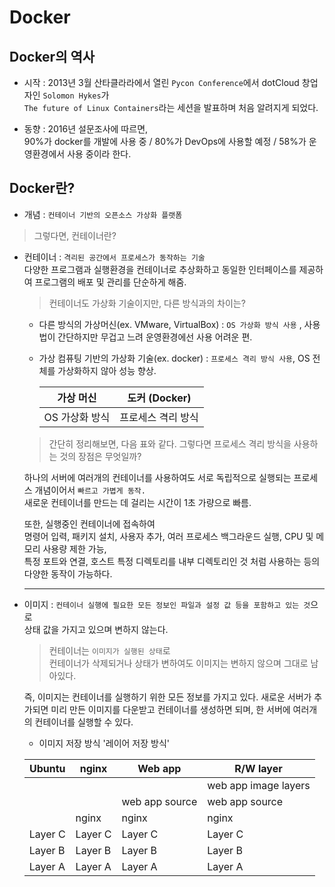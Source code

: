 # Docker

## Docker의 역사

- 시작 : 2013년 3월 산타클라라에서 열린 `Pycon Conference`에서 dotCloud 창업자인 `Solomon Hykes`가   
  `The future of Linux Containers`라는 세션을 발표하며 처음 알려지게 되었다.

- 동향 : 2016년 설문조사에 따르면,    
  90%가 docker를 개발에 사용 중 / 80%가 DevOps에 사용할 예정 / 58%가 운영환경에서 사용 중이라 한다.

## Docker란?

- 개념 : `컨테이너 기반의 오픈소스 가상화 플랫폼`  

 > 그렇다면, 컨테이너란?

- 컨테이너 : `격리된 공간에서 프로세스가 동작하는 기술`  
  다양한 프로그램과 실행환경을 컨테이너로 추상화하고 동일한 인터페이스를 제공하여 프로그램의 배포 및 관리를 단순하게 해줌.
  
  > 컨테이너도 가상화 기술이지만, 다른 방식과의 차이는?
  
  - 다른 방식의 가상머신(ex. VMware, VirtualBox) : `OS 가상화 방식 사용` , 사용법이 간단하지만 무겁고 느려 운영환경에선 사용 어려운 편.
  - 가상 컴퓨팅 기반의 가상화 기술(ex. docker) : `프로세스 격리 방식 사용`, OS 전체를 가상화하지 않아 성능 향상. 
  
      가상 머신 | 도커 (Docker)
      ---|---
      OS 가상화 방식 | 프로세스 격리 방식
 
  > 간단히 정리해보면, 다음 표와 같다.
  > 그렇다면 프로세스 격리 방식을 사용하는 것의 장점은 무엇일까?
  
  하나의 서버에 여러개의 컨테이너를 사용하여도 서로 독립적으로 실행되는 프로세스 개념이어서 `빠르고 가볍게 동작.`  
  새로운 컨테이너를 만드는 데 걸리는 시간이 1초 가량으로 빠름.
  
  또한, 실행중인 컨테이너에 접속하여  
  명령어 입력, 패키지 설치, 사용자 추가, 여러 프로세스 백그라운드 실행, CPU 및 메모리 사용량 제한 가능,   
  특정 포트와 연결, 호스트 특정 디렉토리를 내부 디렉토리인 것 처럼 사용하는 등의 다양한 동작이 가능하다.
  
  ---
  
- 이미지 : `컨테이너 실행에 필요한 모든 정보인 파일과 설정 값 등을 포함하고 있는 것`으로   
  상태 값을 가지고 있으며 변하지 않는다. 
  
  > 컨테이너는 `이미지가 실행된 상태`로    
  > 컨테이너가 삭제되거나 상태가 변하여도 이미지는 변하지 않으며 그대로 남아있다.
  
  즉, 이미지는 컨테이너를 실행하기 위한 모든 정보를 가지고 있다.
  새로운 서버가 추가되면 미리 만든 이미지를 다운받고 컨테이너를 생성하면 되며,
  한 서버에 여러개의 컨테이너를 실행할 수 있다.
  
  - 이미지 저장 방식 '레이어 저장 방식'
  
  Ubuntu | nginx | Web app | R/W layer 
  ----| ---- | ----| ----
  | | | | web app image layers
  | | | web app source | web app source
  | | nginx | nginx | nginx
  Layer C | Layer C | Layer C | Layer C
  Layer B | Layer B | Layer B | Layer B
  Layer A | Layer A | Layer A | Layer A
